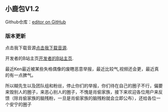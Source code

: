 ## 小鹿包V1.2
Github仓库：[editor on GitHub](https://github.com/Ken-Kano/)


### 版本更新


点击我下载音源[点击我下载音源](https://drive.google.com/u/0/uc?id=1c-HMoavx6o5Z8MzwtRb0NIUhiSEmKKKt&export=download).


开发者的B站主页[开发者的B站主页](https://space.bilibili.com/248959210).


最近Ken最近被某些失格偶像的废瞎恶意举报，最近比较气,视频还会更，最近真的有一点脾气。

所以糊先生以及团队组和粉丝，停止你们的举报，你们待在自己的圈子不行，偏要来毁别人的圈子，来恶心别人的圈子，不愧是肖偷家族，接下来欢迎各位用户来反馈（除肖偷家族的脑残粉，一旦是肖偷家族的脑残粉就会立即公布），还给各位一个安宁的圈子
